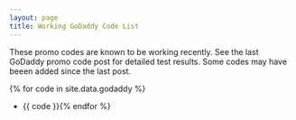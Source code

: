 ```yaml
---
layout: page
title: Working GoDaddy Code List
---
```

These promo codes are known to be working recently.  See the last GoDaddy promo code post for detailed test results.  Some codes may have beeen added since the last post.

{% for code in site.data.godaddy %}
* {{ code }}{% endfor %}